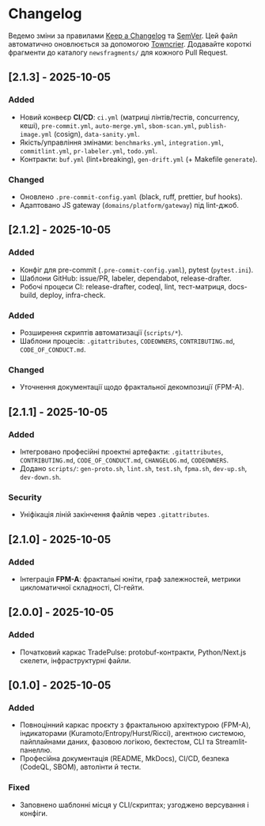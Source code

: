 # Changelog

Ведемо зміни за правилами [Keep a Changelog](https://keepachangelog.com/) та [SemVer](https://semver.org/).
Цей файл автоматично оновлюється за допомогою [Towncrier](https://towncrier.readthedocs.io/).
Додавайте короткі фрагменти до каталогу `newsfragments/` для кожного Pull Request.

<!-- towncrier release notes start -->

## [2.1.3] - 2025-10-05
### Added
- Новий конвеєр **CI/CD**: `ci.yml` (матриці лінтів/тестів, concurrency, кеші), `pre-commit.yml`, `auto-merge.yml`, `sbom-scan.yml`, `publish-image.yml` (cosign), `data-sanity.yml`.
- Якість/управління змінами: `benchmarks.yml`, `integration.yml`, `commitlint.yml`, `pr-labeler.yml`, `todo.yml`.
- Контракти: `buf.yml` (lint+breaking), `gen-drift.yml` (+ Makefile `generate`).
### Changed
- Оновлено `.pre-commit-config.yaml` (black, ruff, prettier, buf hooks).
- Адаптовано JS gateway (`domains/platform/gateway`) під lint-джоб.

## [2.1.2] - 2025-10-05
### Added
- Конфіг для pre-commit (`.pre-commit-config.yaml`), pytest (`pytest.ini`).
- Шаблони GitHub: issue/PR, labeler, dependabot, release-drafter.
- Робочі процеси CI: release-drafter, codeql, lint, тест-матриця, docs-build, deploy, infra-check.

### Added
- Розширення скриптів автоматизації (`scripts/*`).
- Шаблони процесів: `.gitattributes`, `CODEOWNERS`, `CONTRIBUTING.md`, `CODE_OF_CONDUCT.md`.

### Changed
- Уточнення документації щодо фрактальної декомпозиції (FPM-A).

## [2.1.1] - 2025-10-05
### Added
- Інтегровано професійні проектні артефакти: `.gitattributes`, `CONTRIBUTING.md`, `CODE_OF_CONDUCT.md`, `CHANGELOG.md`, `CODEOWNERS`.
- Додано `scripts/`: `gen-proto.sh`, `lint.sh`, `test.sh`, `fpma.sh`, `dev-up.sh`, `dev-down.sh`.

### Security
- Уніфікація ліній закінчення файлів через `.gitattributes`.

## [2.1.0] - 2025-10-05
### Added
- Інтеграція **FPM-A**: фрактальні юніти, граф залежностей, метрики цикломатичної складності, CI-гейти.

## [2.0.0] - 2025-10-05
### Added
- Початковий каркас TradePulse: protobuf-контракти, Python/Next.js скелети, інфраструктурні файли.

## [0.1.0] - 2025-10-05
### Added
- Повноцінний каркас проєкту з фрактальною архітектурою (FPM-A), індикаторами (Kuramoto/Entropy/Hurst/Ricci), агентною системою, пайплайнами даних, фазовою логікою, бектестом, CLI та Streamlit-панеллю.
- Професійна документація (README, MkDocs), CI/CD, безпека (CodeQL, SBOM), автолінти й тести.
### Fixed
- Заповнено шаблонні місця у CLI/скриптах; узгоджено версування і конфіги.
